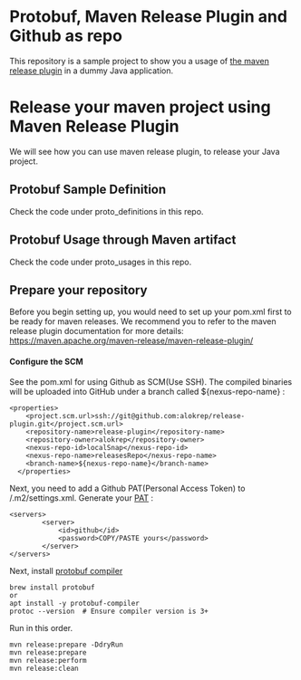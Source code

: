 # Protobuf, Maven Release Plugin and Github as repo

This repository is a sample project to show you a usage of [the maven release plugin](https://github.com/alokrep/release-plugin) 
in a dummy Java application.


# Release your maven project using Maven Release Plugin

We will see how you can use maven release plugin, to release your Java project.



## Protobuf Sample Definition

Check the code under proto_definitions in this repo. 

## Protobuf Usage through Maven artifact

Check the code under proto_usages in this repo. 


## Prepare your repository

Before you begin setting up, you would need to set up your pom.xml first to be ready for maven releases. We recommend you to refer to the maven release plugin documentation for more details: https://maven.apache.org/maven-release/maven-release-plugin/

#### Configure the SCM

See the pom.xml for using Github as SCM(Use SSH). The compiled binaries will be uploaded into GitHub under a branch called ${nexus-repo-name} : 

```
<properties>
    <project.scm.url>ssh://git@github.com:alokrep/release-plugin.git</project.scm.url>
    <repository-name>release-plugin</repository-name>
    <repository-owner>alokrep</repository-owner>
    <nexus-repo-id>localSnap</nexus-repo-id>
    <nexus-repo-name>releasesRepo</nexus-repo-name>
    <branch-name>${nexus-repo-name}</branch-name>
  </properties>
```


Next, you need to add a Github PAT(Personal Access Token) to /.m2/settings.xml. Generate your [PAT](https://docs.github.com/en/authentication/keeping-your-account-and-data-secure/creating-a-personal-access-token) : 

```
<servers>
        <server>
            <id>github</id>
            <password>COPY/PASTE yours</password>
        </server>
</servers>
```

Next, install [protobuf compiler](https://grpc.io/docs/protoc-installation/)
```
brew install protobuf
or
apt install -y protobuf-compiler
protoc --version  # Ensure compiler version is 3+
```

Run in this order. 
```
mvn release:prepare -DdryRun
mvn release:prepare
mvn release:perform
mvn release:clean
```




